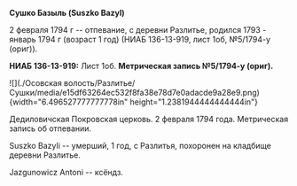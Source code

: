 **Сушко Базыль (Suszko Bazyl)**

2 февраля 1794 г -- отпевание, с деревни Разлитье, родился 1793 - январь
1794 г (возраст 1 год) (НИАБ 136-13-919, лист 1об, №5/1794-у (ориг)).

**НИАБ 136-13-919:** Лист 1об. **Метрическая запись №5/1794-у (ориг).**

![](./Осовская волость/Разлитье/Сушки/media/e15df63264ec532f8fa38e78d7e0adacde9a28e9.png){width="6.496527777777778in"
height="1.2381944444444444in"}

Дедиловичская Покровская церковь. 2 февраля 1794 года. Метрическая
запись об отпевании.

Suszko Bazyli -- умерший, 1 год, с Разлитья, похоронен на кладбище
деревни Разлитье.

Jazgunowicz Antoni -- ксёндз.
